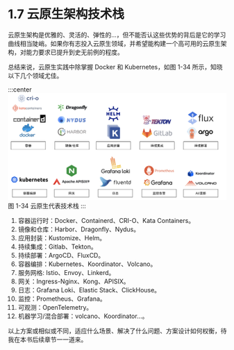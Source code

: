 # 1.7 云原生架构技术栈

云原生架构是优雅的、灵活的、弹性的...，但不能否认这些优势的背后是它的学习曲线相当陡峭。如果你有志投入云原生领域，并希望能构建一个高可用的云原生架构，对能力要求已提升到史无前例的程度。

总结来说，云原生实践中除掌握 Docker 和 Kubernetes，如图 1-34 所示，知晓以下几个领域尤佳。

:::center
  ![](../assets/cloud.svg)<br/>
 图 1-34 云原生代表技术栈
:::

1. 容器运行时：Docker、Containerd、CRI-O、Kata Containers。
2. 镜像和仓库：Harbor、Dragonfly、Nydus。
3. 应用封装：Kustomize、Helm。
4. 持续集成：Gitlab、Tekton。
5. 持续部署：ArgoCD、FluxCD。
6. 容器编排：Kubernetes、Koordinator、Volcano。
7. 服务网格: Istio、Envoy、Linkerd。
7. 网关：Ingress-Nginx、Kong、APISIX。
8. 日志：Grafana Loki、Elastic Stack、ClickHouse。
9. 监控：Prometheus、Grafana。
10. 可观测：OpenTelemetry。
10. 机器学习/混合部署：volcano、Koordinator...。

以上方案或相似或不同，适应什么场景、解决了什么问题、方案设计如何权衡，待我在本书后续章节一一道来。


